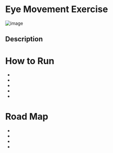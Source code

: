 # Eye Movement Exercise

![image](https://user-images.githubusercontent.com/92131037/169732122-b28271ec-5fbd-435f-b0f3-1754c8585007.png)


## Description 
 

# How to Run
- 
-  
- 
-  
- 


# Road Map 
-
-
-
-

